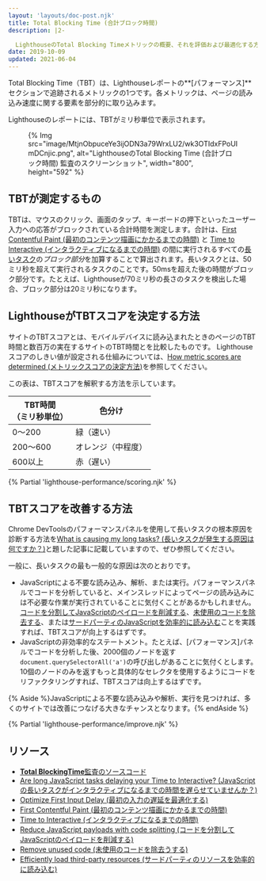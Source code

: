 ```yaml
---
layout: 'layouts/doc-post.njk'
title: Total Blocking Time (合計ブロック時間)
description: |2-

  LighthouseのTotal Blocking Timeメトリックの概要、それを評価および最適化する方法について学びます。
date: 2019-10-09
updated: 2021-06-04
---
```


Total Blocking Time（TBT）は、Lighthouseレポートの**[パフォーマンス]**セクションで追跡されるメトリックの1つです。各メトリックは、ページの読み込み速度に関する要素を部分的に取り込みます。

Lighthouseのレポートには、TBTがミリ秒単位で表示されます。

<figure>{% Img src="image/MtjnObpuceYe3ijODN3a79WrxLU2/wk3OTIdxFPoUImDCnjic.png", alt="LighthouseのTotal Blocking Time (合計ブロック時間) 監査のスクリーンショット", width="800", height="592" %}</figure>

## TBTが測定するもの

TBTは、マウスのクリック、画面のタップ、キーボードの押下といったユーザー入力への応答がブロックされている合計時間を測定します。合計は、[First Contentful Paint (最初のコンテンツ描画にかかるまでの時間)](https://web.dev/fcp/) と [Time to Interactive (インタラクティブになるまでの時間)](https://web.dev/tti/) の間に実行されるすべての[長いタスク](https://web.dev/long-tasks-devtools/)の*ブロック部分*を加算することで算出されます。長いタスクとは、50ミリ秒を超えて実行されるタスクのことです。50msを超えた後の時間がブロック部分です。たとえば、Lighthouseが70ミリ秒の長さのタスクを検出した場合、ブロック部分は20ミリ秒になります。

## LighthouseがTBTスコアを決定する方法

サイトのTBTスコアとは、モバイルデバイスに読み込まれたときのページのTBT時間と数百万の実在するサイトのTBT時間とを比較したものです。 Lighthouseスコアのしきい値が設定される仕組みについては、[How metric scores are determined (メトリックスコアの決定方法)](/docs/lighthouse/performance/performance-scoring/#metric-scores)を参照してください。

この表は、TBTスコアを解釈する方法を示しています。

<div class="table-wrapper scrollbar">
  <table>
    <thead>
      <tr>
        <th>TBT時間<br>（ミリ秒単位）</th>
        <th>色分け</th>
      </tr>
    </thead>
    <tbody>
      <tr>
        <td>0〜200</td>
        <td>緑（速い）</td>
      </tr>
      <tr>
        <td>200〜600</td>
        <td>オレンジ（中程度）</td>
      </tr>
      <tr>
        <td>600以上</td>
        <td>赤（遅い）</td>
      </tr>
    </tbody>
  </table>
</div>

{% Partial 'lighthouse-performance/scoring.njk' %}

## TBTスコアを改善する方法

Chrome DevToolsのパフォーマンスパネルを使用して長いタスクの根本原因を診断する方法を[What is causing my long tasks? (長いタスクが発生する原因は何ですか？)](https://web.dev/long-tasks-devtools/#what-is-causing-my-long-tasks)と題した記事に記載していますので、ぜひ参照してください。

一般に、長いタスクの最も一般的な原因は次のとおりです。

- JavaScriptによる不要な読み込み、解析、または実行。パフォーマンスパネルでコードを分析していると、メインスレッドによってページの読み込みには不必要な作業が実行されていることに気付くことがあるかもしれません。[コードを分割してJavaScriptのペイロードを削減する](https://web.dev/reduce-javascript-payloads-with-code-splitting/)、[未使用のコードを除去する](https://web.dev/remove-unused-code/)、または[サードパーティのJavaScriptを効率的に読み込む](https://web.dev/efficiently-load-third-party-javascript/)ことを実践すれば、TBTスコアが向上するはずです。
- JavaScriptの非効率的なステートメント。たとえば、[パフォーマンス]パネルでコードを分析した後、2000個のノードを返す`document.querySelectorAll('a')`の呼び出しがあることに気付くとします。10個のノードのみを返すもっと具体的なセレクタを使用するようにコードをリファクタリングすれば、TBTスコアは向上するはずです。

{% Aside %}JavaScriptによる不要な読み込みや解析、実行を見つければ、多くのサイトでは改善につなげる大きなチャンスとなります。{% endAside %}

{% Partial 'lighthouse-performance/improve.njk' %}

## リソース

- [**Total BlockingTime**監査のソースコード](https://github.com/GoogleChrome/lighthouse/blob/master/lighthouse-core/audits/metrics/total-blocking-time.js)
- [Are long JavaScript tasks delaying your Time to Interactive? (JavaScriptの長いタスクがインタラクティブになるまでの時間を遅らせていませんか？)](https://web.dev/long-tasks-devtools)
- [Optimize First Input Delay (最初の入力の遅延を最適化する)](https://web.dev/optimize-fid/)
- [First Contentful Paint (最初のコンテンツ描画にかかるまでの時間)](https://web.dev/fcp/)
- [Time to Interactive (インタラクティブになるまでの時間)](https://web.dev/tti/)
- [Reduce JavaScript payloads with code splitting (コードを分割してJavaScriptのペイロードを削減する)](https://web.dev/reduce-javascript-payloads-with-code-splitting/)
- [Remove unused code (未使用のコードを除去うする)](https://web.dev/remove-unused-code/)
- [Efficiently load third-party resources (サードパーティのリソースを効率的に読み込む)](https://web.dev/efficiently-load-third-party-javascript/)
